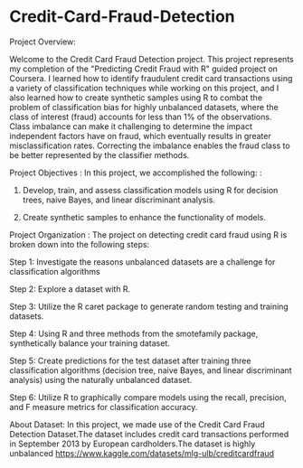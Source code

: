 # Credit-Card-Fraud-Detection
Project Overview:

Welcome to the Credit Card Fraud Detection project. This project represents my completion of the "Predicting Credit Fraud with R" guided project on Coursera. 
I learned how to identify fraudulent credit card transactions using a variety of classification techniques while working on this project, and I also learned how to create synthetic samples using R to combat the problem of classification bias for highly unbalanced datasets, where the class of interest (fraud) accounts for less than 1% of the observations. 
Class imbalance can make it challenging to determine the impact independent factors have on fraud, which eventually results in greater misclassification rates. Correcting the imbalance enables the fraud class to be better represented by the classifier methods.


Project Objectives :
In this project, we accomplished the following: : 

1. Develop, train, and assess classification models using R for decision trees, naive Bayes, and linear discriminant analysis.

2. Create synthetic samples to enhance the functionality of models.


Project Organization : 
The project on detecting credit card fraud using R is broken down into the following steps:

Step 1: Investigate the reasons unbalanced datasets are a challenge for classification algorithms  

Step 2: Explore a dataset with R.

Step 3: Utilize the R caret package to generate random testing and training datasets.

Step 4: Using R and three methods from the smotefamily package, synthetically balance your training dataset.

Step 5: Create predictions for the test dataset after training three classification algorithms (decision tree, naive Bayes, and linear discriminant analysis) using the naturally unbalanced dataset.

Step 6: Utilize R to graphically compare models using the recall, precision, and F measure metrics for classification accuracy.

About Dataset:
In this project, we made use of the Credit Card Fraud Detection Dataset.The dataset includes credit card transactions performed in September 2013 by European cardholders.The dataset is highly unbalanced
https://www.kaggle.com/datasets/mlg-ulb/creditcardfraud
